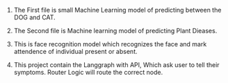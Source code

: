 1. The First file is small Machine Learning model of predicting between the DOG and CAT.

2. The Second file is Machine learning model of predicting Plant Dieases.

3. This is face recognition model which recognizes the face and mark attendence of individual present or absent.

4. This project contain the Langgraph with API, Which ask user to tell their symptoms. Router Logic will route the correct node.
